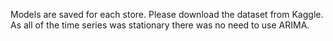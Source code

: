 Models are saved for each store.
Please download the dataset from Kaggle.
As all of the time series was stationary there was no need to use ARIMA.
